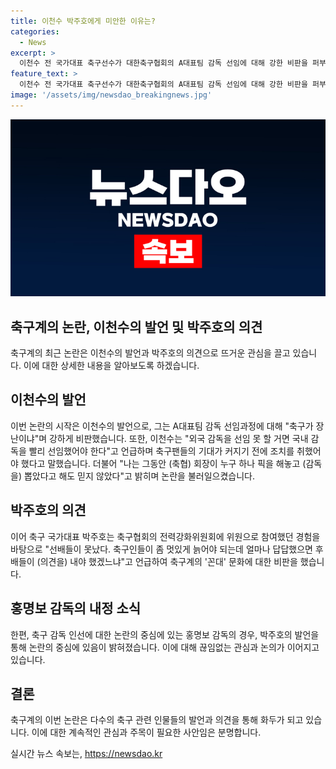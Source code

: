 ```yaml
---
title: 이천수 박주호에게 미안한 이유는?
categories:
  - News
excerpt: >
  이천수 전 국가대표 축구선수가 대한축구협회의 A대표팀 감독 선임에 대해 강한 비판을 퍼부었다. 그는 외국 감독을 선임하지 못 한 것에 대해 국내 감독을 빨리 선임했어야 했다며 축구계의 현 상황을 비판했고, 홍명보 감독의 선임 사실을 미리 알았다는 의혹에 대해 나는 축구계의 왕따라며 해명했다. 또한, 축구계의 꼰대 문화를 비판하며 박주호에 대한 내부 고발 사안에 대해 강한 비판을 쏟아냈다.
feature_text: >
  이천수 전 국가대표 축구선수가 대한축구협회의 A대표팀 감독 선임에 대해 강한 비판을 퍼부었다. 그는 외국 감독을 선임하지 못 한 것에 대해 국내 감독을 빨리 선임했어야 했다며 축구계의 현 상황을 비판했고, 홍명보 감독의 선임 사실을 미리 알았다는 의혹에 대해 나는 축구계의 왕따라며 해명했다. 또한, 축구계의 꼰대 문화를 비판하며 박주호에 대한 내부 고발 사안에 대해 강한 비판을 쏟아냈다.
image: '/assets/img/newsdao_breakingnews.jpg'
---
```


<p><img src="/assets/img/newsdao_breakingnews.jpg" alt="ontimetimes 속보" /></p>

<h2>축구계의 논란, 이천수의 발언 및 박주호의 의견</h2>

<p data-ke-size="size16">축구계의 최근 논란은 이천수의 발언과 박주호의 의견으로 뜨거운 관심을 끌고 있습니다. 이에 대한 상세한 내용을 알아보도록 하겠습니다.</p>

<h2 data-ke-size="size26">이천수의 발언</h2>

<p>이번 논란의 시작은 이천수의 발언으로, 그는 A대표팀 감독 선임과정에 대해 "축구가 장난이냐"며 강하게 비판했습니다. 또한, 이천수는 "외국 감독을 선임 못 할 거면 국내 감독을 빨리 선임했어야 한다"고 언급하며 축구팬들의 기대가 커지기 전에 조치를 취했어야 했다고 말했습니다. 더불어 "나는 그동안 (축협) 회장이 누구 하나 픽을 해놓고 (감독을) 뽑았다고 해도 믿지 않았다"고 밝히며 논란을 불러일으켰습니다.</p>

<h2 data-ke-size="size26">박주호의 의견</h2>

<p>이어 축구 국가대표 박주호는 축구협회의 전력강화위원회에 위원으로 참여했던 경험을 바탕으로 "선배들이 못났다. 축구인들이 좀 멋있게 늙어야 되는데 얼마나 답답했으면 후배들이 (의견을) 내야 했겠느냐"고 언급하여 축구계의 '꼰대' 문화에 대한 비판을 했습니다.</p>

<h2 data-ke-size="size26">홍명보 감독의 내정 소식</h2>

<p>한편, 축구 감독 인선에 대한 논란의 중심에 있는 홍명보 감독의 경우, 박주호의 발언을 통해 논란의 중심에 있음이 밝혀졌습니다. 이에 대해 끊임없는 관심과 논의가 이어지고 있습니다.</p>

<h2 data-ke-size="size26">결론</h2>

<p>축구계의 이번 논란은 다수의 축구 관련 인물들의 발언과 의견을 통해 화두가 되고 있습니다. 이에 대한 계속적인 관심과 주목이 필요한 사안임은 분명합니다.</p>
실시간 뉴스 속보는, <a href="https://newsdao.kr" rel="dofollow">https://newsdao.kr</a>


